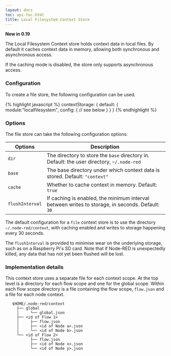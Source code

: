 ```yaml
---
layout: docs
toc: api-toc.html
title: Local Filesystem Context Store
---
```


**New in 0.19**

The Local Filesystem Context store holds context data in local files. By default it
caches context data in memory, allowing both synchronous and asynchronous access.

If the caching mode is disabled, the store only supports asynchronous access.

### Configuration

To create a file store, the following configuration can be used.

{% highlight javascript %}
contextStorage: {
   default: {
       module:"localfilesystem",
       config: {
           // see below
       }
   }
}
{% endhighlight %}

### Options

The file store can take the following configuration options:

Options         | Description
----------------|------------------------------
`dir`           | The directory to store the `base` directory in. Default: the user directory, `~/.node-red`
`base`          | The base directory under which context data is stored. Default: `"context"`
`cache`         | Whether to cache context in memory. Default: `true`
`flushInterval` | If caching is enabled, the minimum interval between writes to storage, in seconds. Default: `30`

The default configuration for a `file` context store is to use the directory `~/.node-red/context`, with caching
enabled and writes to storage happening every 30 seconds.

The `flushInterval` is provided to minimise wear on the underlying storage, such
as on a Raspberry Pi's SD card. Note that if Node-RED is unexpectedly killed, any data
that has not yet been flushed will be lost.

### Implementation details

This context store uses a separate file for each context scope. At the top level
is a directory for each flow scope and one for the global scope. Within each
flow scope directory is a file containing the flow scope, `flow.json` and a file
for each node context.

```
   $HOME/.node-red/context
     ├── global
     │     └── global.json
     ├── <id of Flow 1>
     │     ├── flow.json
     │     ├── <id of Node a>.json
     │     └── <id of Node b>.json
     └── <id of Flow 2>
           ├── flow.json
           ├── <id of Node x>.json
           └── <id of Node y>.json
```
